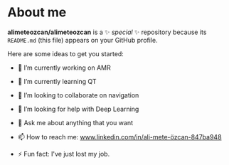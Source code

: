 # About me


**alimeteozcan/alimeteozcan** is a ✨ _special_ ✨ repository because its `README.md` (this file) appears on your GitHub profile.

Here are some ideas to get you started:

- 🔭 I’m currently working on AMR
- 🌱 I’m currently learning QT
- 👯 I’m looking to collaborate on navigation
- 🤔 I’m looking for help with Deep Learning
- 💬 Ask me about anything that you want
- 📫 How to reach me: www.linkedin.com/in/ali-mete-özcan-847ba948

- ⚡ Fun fact: I've just lost my job.
